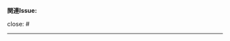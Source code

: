 <!--
    プルリクエストの作成ありがとうございます！
    ここにあなたが行った変更を簡潔に説明していきましょう。詳しすぎる必要はありません。
-->

**関連Issue:**
<!--
    既に作成されているissueを解決するプルリクエストの場合は該当のIssueを紐づける必要があります。
    Issueを紐付ける場合は以下に "close: #<該当のIssue番号>" と指定してください。
    複数のIssueを紐付ける場合はそれに続いて "close: #1, close: #2" と指定してください。
-->

close: #

---

